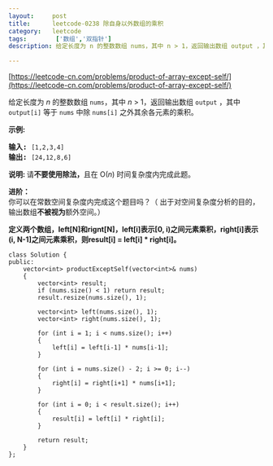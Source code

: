 ```yaml
---
layout:     post
title:      leetcode-0238 除自身以外数组的乘积
category:   leetcode
tags:        ['数组','双指针']
description: 给定长度为 n 的整数数组 nums，其中 n > 1，返回输出数组 output ，其中 output[i] 等于 nums 中除 nums[i] 之外其余各元素的乘积。

---
```


[https://leetcode-cn.com/problems/product-of-array-except-self/](https://leetcode-cn.com/problems/product-of-array-except-self/)

<div class="notranslate"><p>给定长度为&nbsp;<em>n</em>&nbsp;的整数数组&nbsp;<code>nums</code>，其中&nbsp;<em>n</em> &gt; 1，返回输出数组&nbsp;<code>output</code>&nbsp;，其中 <code>output[i]</code>&nbsp;等于&nbsp;<code>nums</code>&nbsp;中除&nbsp;<code>nums[i]</code>&nbsp;之外其余各元素的乘积。</p>

<p><strong>示例:</strong></p>

<pre><strong>输入:</strong> <code>[1,2,3,4]</code>
<strong>输出:</strong> <code>[24,12,8,6]</code></pre>

<p><strong>说明: </strong>请<strong>不要使用除法，</strong>且在&nbsp;O(<em>n</em>) 时间复杂度内完成此题。</p>

<p><strong>进阶：</strong><br>
你可以在常数空间复杂度内完成这个题目吗？（ 出于对空间复杂度分析的目的，输出数组<strong>不被视为</strong>额外空间。）</p>
</div>


<p><strong>
定义两个数组，left[N]和rignt[N]，left[i]表示[0, i)之间元素乘积，right[i]表示(i, N-1]之间元素乘积，则result[i] = left[i] * right[i]。
</strong></p>


	class Solution {
	public:
	    vector<int> productExceptSelf(vector<int>& nums)
	    {
	        vector<int> result;
	        if (nums.size() < 1) return result;
	        result.resize(nums.size(), 1);
	
	        vector<int> left(nums.size(), 1);
	        vector<int> right(nums.size(), 1);
	
	        for (int i = 1; i < nums.size(); i++)
	        {
	            left[i] = left[i-1] * nums[i-1];
	        }
	
	        for (int i = nums.size() - 2; i >= 0; i--)
	        {
	            right[i] = right[i+1] * nums[i+1];
	        }
	
	        for (int i = 0; i < result.size(); i++)
	        {
	            result[i] = left[i] * right[i];
	        }
	
	        return result;
	    }
	};
